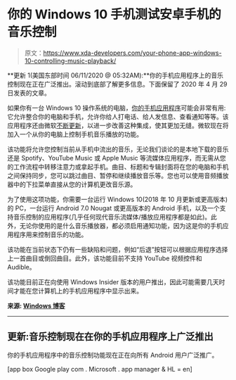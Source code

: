 # 你的 Windows 10 手机测试安卓手机的音乐控制

> 原文：<https://www.xda-developers.com/your-phone-app-windows-10-controlling-music-playback/>

**更新 1(美国东部时间 06/11/2020 @ 05:32AM):**你的手机应用程序上的音乐控制现在正在广泛推出。滚动到底部了解更多信息。下面保留了 2020 年 4 月 29 日发表的文章。

如果你有一台 Windows 10 操作系统的电脑，[你的手机应用程序](https://www.xda-developers.com/microsoft-your-phone-app-phone-calls/)可能会非常有用:它允许整合你的电脑和手机，允许你给人打电话、给人发信息、查看通知等等。该应用程序还由微软[不断更新](https://www.xda-developers.com/your-phone-galaxy-s20-z-flip-rcs-copy-paste/)，以进一步改善这种集成，使其更加无缝。微软现在将加入一个从你的电脑上控制手机音乐播放的功能。

该功能将允许您控制当前从手机中流出的音乐，无论我们谈论的是本地下载的音乐还是 Spotify、YouTube Music 或 Apple Music 等流媒体应用程序，而无需从您的工作流程中转移注意力或拿起手机。曲目、标题和专辑封面将在您的电脑和手机之间保持同步，您可以跳过曲目、暂停和继续播放音乐等。您也可以使用音频播放器中的下拉菜单直接从您的计算机更改音乐源。

为了使用这项功能，你需要一台运行 Windows 10(2018 年 10 月更新或更高版本)的 PC，一台运行 Android 7.0 Nougat 或更高版本的 Android 手机，以及一个支持音乐控制的应用程序(几乎任何现代音乐流媒体/播放应用程序都是如此)。此外，无论你使用的是什么音乐播放器，都必须启用通知功能，因为这是你的手机应用程序用来控制音乐的功能。

该功能在当前状态下仍有一些缺陷和问题，例如“后退”按钮可以根据应用程序选择上一首曲目或倒回曲目。此外，该功能目前不支持 YouTube 视频控件和 Audible。

该功能目前正在向使用 Windows Insider 版本的用户推出，因此可能需要几天时间才能在您计算机上的手机应用程序中显示出来。

**来源: [Windows 博客](https://blogs.windows.com/windowsexperience/2020/04/29/announcing-windows-10-insider-preview-build-19619/)**

* * *

## 更新:音乐控制现在在你的手机应用程序上广泛推出

你的手机应用程序中的音乐控制功能现在正在向所有 Android 用户广泛推广。

[app box Google play com . Microsoft . app manager & HL = en]